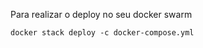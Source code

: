 Para realizar o deploy no seu docker swarm
<p><code>docker stack deploy -c docker-compose.yml</code></p>